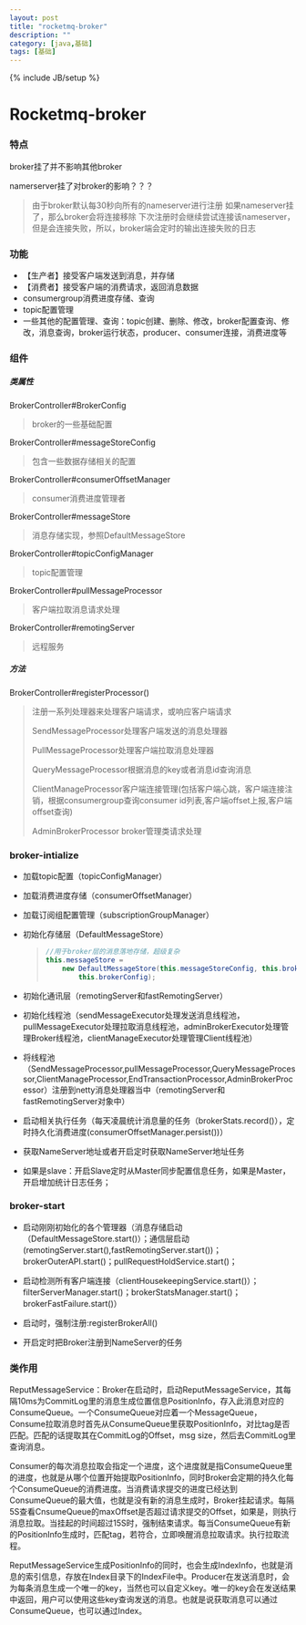 ```yaml
---
layout: post
title: "rocketmq-broker"
description: ""
category: [java,基础]
tags: [基础]
---
```

{% include JB/setup %}

# Rocketmq-broker

### 特点

broker挂了并不影响其他broker

namerserver挂了对broker的影响？？？

> 由于broker默认每30秒向所有的nameserver进行注册
> 如果nameserver挂了，那么broker会将连接移除
> 下次注册时会继续尝试连接该nameserver，但是会连接失败，所以，broker端会定时的输出连接失败的日志

### 功能

* 【生产者】接受客户端发送到消息，并存储
* 【消费者】接受客户端的消费请求，返回消息数据
* consumergroup消费进度存储、查询
* topic配置管理
* 一些其他的配置管理、查询：topic创建、删除、修改，broker配置查询、修改，消息查询，broker运行状态，producer、consumer连接，消费进度等

### 组件

##### 类属性

BrokerController#BrokerConfig

> broker的一些基础配置 

BrokerController#messageStoreConfig

> 包含一些数据存储相关的配置

BrokerController#consumerOffsetManager

> consumer消费进度管理者

BrokerController#messageStore

> 消息存储实现，参照DefaultMessageStore

BrokerController#topicConfigManager

> topic配置管理

BrokerController#pullMessageProcessor

> 客户端拉取消息请求处理

BrokerController#remotingServer

> 远程服务

##### 方法

BrokerController#registerProcessor()

>  注册一系列处理器来处理客户端请求，或响应客户端请求
>
> SendMessageProcessor处理客户端发送的消息处理器
>
> PullMessageProcessor处理客户端拉取消息处理器
>
> QueryMessageProcessor根据消息的key或者消息id查询消息
>
> ClientManageProcessor客户端连接管理(包括客户端心跳，客户端连接注销，根据consumergroup查询consumer id列表,客户端offset上报,客户端offset查询) 
>
> AdminBrokerProcessor broker管理类请求处理



### broker-intialize

- 加载topic配置（topicConfigManager）

- 加载消费进度存储（consumerOffsetManager）

- 加载订阅组配置管理（subscriptionGroupManager）

- 初始化存储层（DefaultMessageStore）

  > ```java
  > //用于broker层的消息落地存储，超级复杂
  > this.messageStore =
  >     new DefaultMessageStore(this.messageStoreConfig, this.brokerStatsManager, this.messageArrivingListener,
  >         this.brokerConfig);
  > ```

- 初始化通讯层（remotingServer和fastRemotingServer）

- 初始化线程池（sendMessageExecutor处理发送消息线程池，pullMessageExecutor处理拉取消息线程池，adminBrokerExecutor处理管理Broker线程池，clientManageExecutor处理管理Client线程池）

- 将线程池（SendMessageProcessor,pullMessageProcessor,QueryMessageProcessor,ClientManageProcessor,EndTransactionProcessor,AdminBrokerProcessor）注册到netty消息处理器当中（remotingServer和fastRemotingServer对象中）

- 启动相关执行任务（每天凌晨统计消息量的任务（brokerStats.record()），定时持久化消费进度(consumerOffsetManager.persist())）

- 获取NameServer地址或者开启定时获取NameServer地址任务

- 如果是slave：开启Slave定时从Master同步配置信息任务，如果是Master，开启增加统计日志任务；

### broker-start

- 启动刚刚初始化的各个管理器（消息存储启动（DefaultMessageStore.start()）；通信层启动(remotingServer.start(),fastRemotingServer.start())；brokerOuterAPI.start()；pullRequestHoldService.start()；

- 启动检测所有客户端连接（clientHousekeepingService.start()）；filterServerManager.start()；brokerStatsManager.start()；brokerFastFailure.start()）

- 启动时，强制注册:registerBrokerAll()

- 开启定时把Broker注册到NameServer的任务

### 类作用

ReputMessageService：Broker在启动时，启动ReputMessageService，其每隔10ms为CommitLog里的消息生成位置信息PositionInfo，存入此消息对应的ConsumeQueue。一个ConsumeQueue对应着一个MessageQueue，Consume拉取消息时首先从ConsumeQueue里获取PositionInfo，对比tag是否匹配。匹配的话提取其在CommitLog的Offset，msg size，然后去CommitLog里查询消息。

Consumer的每次消息拉取会指定一个进度，这个进度就是指ConsumeQueue里的进度，也就是从哪个位置开始提取PositionInfo，同时Broker会定期的持久化每个ConsumeQueue的消费进度。当消费请求提交的进度已经达到ConsumeQueue的最大值，也就是没有新的消息生成时，Broker挂起请求。每隔5S查看CnsumeQueue的maxOffset是否超过请求提交的Offset，如果是，则执行消息拉取。当挂起的时间超过15S时，强制结束请求。每当ConsumeQueue有新的PositionInfo生成时，匹配tag，若符合，立即唤醒消息拉取请求。执行拉取流程。

ReputMessageService生成PositionInfo的同时，也会生成IndexInfo，也就是消息的索引信息，存放在Index目录下的IndexFile中。Producer在发送消息时，会为每条消息生成一个唯一的key，当然也可以自定义key。唯一的key会在发送结果中返回，用户可以使用这些key查询发送的消息。也就是说获取消息可以通过ConsumeQueue，也可以通过Index。

